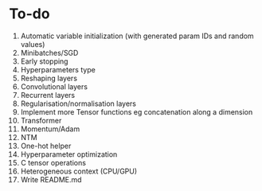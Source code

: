 # To-do

1. Automatic variable initialization (with generated param IDs and random values)
1. Minibatches/SGD
1. Early stopping
1. Hyperparameters type
1. Reshaping layers
1. Convolutional layers
1. Recurrent layers
1. Regularisation/normalisation layers
1. Implement more Tensor functions eg concatenation along a dimension
1. Transformer
1. Momentum/Adam
1. NTM
1. One-hot helper
1. Hyperparameter optimization
1. C tensor operations
1. Heterogeneous context (CPU/GPU)
1. Write README.md
